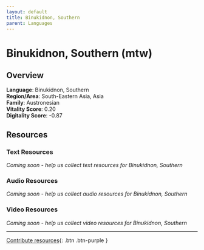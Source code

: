 ```yaml
---
layout: default
title: Binukidnon, Southern
parent: Languages
---
```


# Binukidnon, Southern (mtw)

## Overview

**Language**: Binukidnon, Southern  
**Region/Area**: South-Eastern Asia, Asia  
**Family**: Austronesian  
**Vitality Score**: 0.20  
**Digitality Score**: -0.87  

## Resources

### Text Resources
*Coming soon - help us collect text resources for Binukidnon, Southern*

### Audio Resources
*Coming soon - help us collect audio resources for Binukidnon, Southern*

### Video Resources
*Coming soon - help us collect video resources for Binukidnon, Southern*

---

[Contribute resources](https://fairtrain.github.io/){: .btn .btn-purple }
